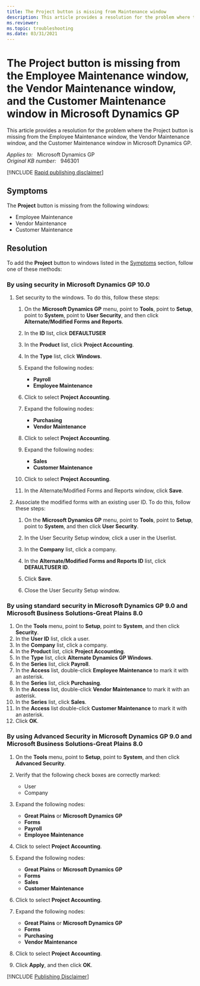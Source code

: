 ```yaml
---
title: The Project button is missing from Maintenance window
description: This article provides a resolution for the problem where the Project button is missing from the Employee Maintenance window, the Vendor Maintenance window, and the Customer Maintenance window in Microsoft Dynamics GP.
ms.reviewer: 
ms.topic: troubleshooting
ms.date: 03/31/2021
---
```

# The Project button is missing from the Employee Maintenance window, the Vendor Maintenance window, and the Customer Maintenance window in Microsoft Dynamics GP

This article provides a resolution for the problem where the Project button is missing from the Employee Maintenance window, the Vendor Maintenance window, and the Customer Maintenance window in Microsoft Dynamics GP.

_Applies to:_ &nbsp; Microsoft Dynamics GP  
_Original KB number:_ &nbsp; 946301  

[!INCLUDE [Rapid publishing disclaimer](../../includes/rapid-publishing-disclaimer.md)]

## Symptoms

The **Project** button is missing from the following windows:

- Employee Maintenance
- Vendor Maintenance
- Customer Maintenance

## Resolution

To add the **Project** button to windows listed in the [Symptoms](#symptoms) section, follow one of these methods:

### By using security in Microsoft Dynamics GP 10.0

1. Set security to the windows. To do this, follow these steps:

    1. On the **Microsoft Dynamics GP** menu, point to **Tools**, point to **Setup**, point to **System**, point to **User Security**, and then click **Alternate/Modified Forms and Reports**.
    2. In the **ID** list, click **DEFAULTUSER**  
    3. In the **Product** list, click **Project Accounting**.
    4. In the **Type** list, click **Windows**.
    5. Expand the following nodes:

       - **Payroll**  
       - **Employee Maintenance**  

    6. Click to select **Project Accounting**.

    7. Expand the following nodes:

       - **Purchasing**  
       - **Vendor Maintenance**  

    8. Click to select **Project Accounting**.
    9. Expand the following nodes:

       - **Sales**  
       - **Customer Maintenance**  

    10. Click to select **Project Accounting**.
    11. In the Alternate/Modified Forms and Reports window, click **Save**.

2. Associate the modified forms with an existing user ID. To do this, follow these steps:

    1. On the **Microsoft Dynamics GP** menu, point to **Tools**, point to **Setup**, point to **System**, and then click **User Security**.

    2. In the User Security Setup window, click a user in the Userlist.

    3. In the **Company** list, click a company.

    4. In the **Alternate/Modified Forms and Reports ID** list, click **DEFAULTUSER ID**.

    5. Click **Save**.

    6. Close the User Security Setup window.

### By using standard security in Microsoft Dynamics GP 9.0 and Microsoft Business Solutions-Great Plains 8.0

1. On the **Tools** menu, point to **Setup**, point to **System**, and then click **Security**.
2. In the **User ID** list, click a user.
3. In the **Company** list, click a company.
4. In the **Product** list, click **Project Accounting**.
5. In the **Type** list, click **Alternate Dynamics GP Windows**.
6. In the **Series** list, click **Payroll**.
7. In the **Access** list, double-click **Employee Maintenance** to mark it with an asterisk.
8. In the **Series** list, click **Purchasing**.
9. In the **Access** list, double-click **Vendor Maintenance** to mark it with an asterisk.
10. In the **Series** list, click **Sales**.
11. In the **Access** list double-click **Customer Maintenance** to mark it with an asterisk.
12. Click **OK**.

### By using Advanced Security in Microsoft Dynamics GP 9.0 and Microsoft Business Solutions-Great Plains 8.0

1. On the **Tools** menu, point to **Setup**, point to **System**, and then click **Advanced Security**.

2. Verify that the following check boxes are correctly marked:

   - User
   - Company

3. Expand the following nodes:

   - **Great Plains** or **Microsoft Dynamics GP**  
   - **Forms**  
   - **Payroll**  
   - **Employee Maintenance**  

4. Click to select **Project Accounting**.

5. Expand the following nodes:

     - **Great Plains** or **Microsoft Dynamics GP**  
     - **Forms**  
     - **Sales**  
     - **Customer Maintenance**  

6. Click to select **Project Accounting**.

7. Expand the following nodes:

    - **Great Plains** or **Microsoft Dynamics GP**  
    - **Forms**  
    - **Purchasing**  
    - **Vendor Maintenance**  

8. Click to select **Project Accounting**.
9. Click **Apply**, and then click **OK**.

[!INCLUDE [Publishing Disclaimer](../../includes/publishing-disclaimer.md)]
